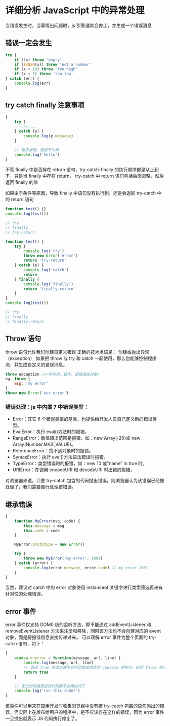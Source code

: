 # 详细分析 JavaScript 中的异常处理

当错误发生时，当事情出问题时，js 引擎通常会停止，并生成一个错误消息

## 错误一定会发生

```js
try {
	if (!x) throw 'empry'
	if (isNaN(x)) throw 'not a number'
	if (x > 10) throw 'too high'
	if (x < 5) throw 'too low'
} catch (err) {
	console.log(err)
}
```

## try catch finally 注意事项

```js
{
	try {
		//....
	} catch (e) {
		console.log(e.message)
	}

	// 程序报错，但是不中断
	console.log('hello')
}
```

不管 finally 中是否存在 return 语句，try-catch-finally 的执行顺序都是从上到下，只是当 finally 中存在 return， try-catch 中 return 语句包括后面忽略，然后返回 finally 的值

如果由于条件等原因，导致 finally 中语句没有执行到，还是会返回 try-catch 中的 return 语句

```js
function test() {}
console.log(test())

// try
// finally
// try-return

function test() {
	try {
		console.log('try')
		throw new Error('error')
		return 'try-return'
	} catch (e) {
		console.log('catch')
		return
	} finally {
		console.log('finally')
		return 'finally-return'
	}
}
console.log(test())

// try
// finally
// finally-return
```

## Throw 语句

throw 语句允许我们创建自定义错误
正确的技术术语是： 创建或抛出异常（exception）
如果把 throw 与 try 和 catch 一起使用，那么您能够控制程序流，并生成自定义的错误消息。

```js
throw exception //<字符串、数字、逻辑值或对象>
eg: throw {
	msg: 'my error'
}
throw new Error('our error')
```

### 错误处理：js 中内置 7 中错误类型：

-   Error：其它 6 个错误类型的基类，也提供给开发人员自己定义新的错误类型。
-   EvalError：执行 eval()方法时的报错。
-   RangeError：数值超出范围是报错，如：new Array(-20)或 new Array(Number.MAX_VALUE)。
-   ReferenceError：找不到对象时的报错。
-   SyntaxError：执行 eval()方法语法错误时报错。
-   TypeError：类型错误时的报错，如：new 10 或"name" in true 时。
-   URIError：在调用 encodeURI 和 decodeURI 时出错的报错。

对浏览器来说，只要 try-catch 包含的代码抛出错误，则浏览器认为该错误已经被处理了，我们需要自行处理该错误。

## 继承错误

```js
{
	function MyError(msg, code) {
		this.message = msg
		this.code = code
	}

	MyError.prototype = new Error()

	try {
		throw new MyError('my error', 1001)
	} catch (error) {
		console.log(error.message, error.code) // my error 1001
	}
}
```

当然，建议对 catch 中的 error 对象使用 instanceof 关键字进行类型筛选再来有针对性的处理错误。

## error 事件

error 事件仅支持 DOM0 级的监听方法，即不能通过 addEventListener 和 removeEventListener 方法来注册和移除，同时该方法也不会创建对应的 event 对象，而是将报错信息直接传递过来。
可以理解 error 事件为整个页面的 try-catch 语句，如下：

```js
{
	window.onerror = function(message, url, line) {
		console.log(message, url, line)
		// 返回 true 则浏览器不会打印错误信息到 console 控制台，返回 false 则浏览器会打印错误信息
		return true
	}

	// 无论如何报错后的代码都不会再执行了
	console.log('run this code!')
}
```

该事件可以用来在应用开发时收集浏览器中没有被 try-catch 包围的语句抛出的错误，但实际上在发布给用户的程序中，是不应该存在这样的错误，因为 error 事件一旦抛出就表示 JS 代码执行停止了。
